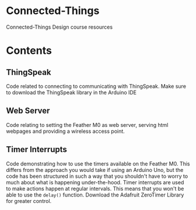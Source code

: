 # Connected-Things
Connected-Things Design course resources

# Contents
## ThingSpeak
Code related to connecting to communicating with ThingSpeak. Make sure to download the ThingSpeak library in the Arduino IDE

## Web Server
Code relating to setting the Feather M0 as web server, serving html webpages and providing a wireless access point.

## Timer Interrupts
Code demonstrating how to use the timers available on the Feather M0. This differs from the approach you would take if using an Arduino Uno, but the code has been structured in such a way that you shouldn't have to worry to much about what is happening under-the-hood. Timer interrupts are used to make actions happen at regular intervals. This means that you won't be able to use the `delay()` function.
Download the Adafruit ZeroTimer Library for greater control.

